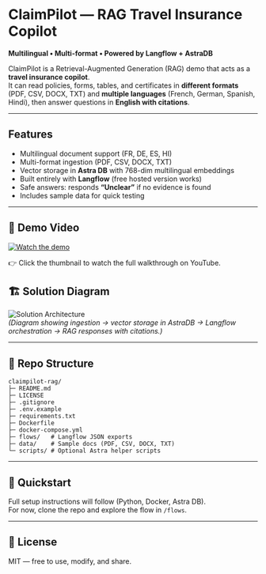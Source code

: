 # ClaimPilot — RAG Travel Insurance Copilot

**Multilingual • Multi-format • Powered by Langflow + AstraDB**

ClaimPilot is a Retrieval-Augmented Generation (RAG) demo that acts as a **travel insurance copilot**.  
It can read policies, forms, tables, and certificates in **different formats** (PDF, CSV, DOCX, TXT) and **multiple languages** (French, German, Spanish, Hindi), then answer questions in **English with citations**.

---

## Features
- Multilingual document support (FR, DE, ES, HI)
- Multi-format ingestion (PDF, CSV, DOCX, TXT)
- Vector storage in **Astra DB** with 768-dim multilingual embeddings
- Built entirely with **Langflow** (free hosted version works)
- Safe answers: responds **“Unclear”** if no evidence is found
- Includes sample data for quick testing

---

## 🎥 Demo Video
[![Watch the demo](https://img.youtube.com/vi/2nCh4GWpMBk/hqdefault.jpg)](https://youtu.be/2nCh4GWpMBk)

👉 Click the thumbnail to watch the full walkthrough on YouTube.

## 🏗️ Solution Diagram
![Solution Architecture](docs/solution-diagram.png)  
*(Diagram showing ingestion → vector storage in AstraDB → Langflow orchestration → RAG responses with citations.)*

---

## 📂 Repo Structure
```
claimpilot-rag/
├─ README.md
├─ LICENSE
├─ .gitignore
├─ .env.example
├─ requirements.txt
├─ Dockerfile
├─ docker-compose.yml
├─ flows/   # Langflow JSON exports
├─ data/    # Sample docs (PDF, CSV, DOCX, TXT)
└─ scripts/ # Optional Astra helper scripts
```

---

## 🏁 Quickstart
Full setup instructions will follow (Python, Docker, Astra DB).  
For now, clone the repo and explore the flow in `/flows`.

---

## 📜 License
MIT — free to use, modify, and share.
